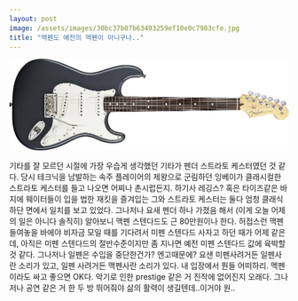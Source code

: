 ```yaml
---
layout: post
image: /assets/images/30bc37b07b63493259ef10e0c7983cfe.jpg
title: "맥펜도 예전의 맥펜이 아니구나.."
---
```


![image](/assets/images/30bc37b07b63493259ef10e0c7983cfe.jpg)


기타를 잘 모르던 시절에 가장 우습게 생각했던 기타가 펜더 스트라토 케스터였던 것 같다. 
당시 테크닉을 남발하는 속주 플레이어의 제왕으로 군림하던 잉베이가 클래시컬한 스트라토 케스터를 들고 나오면
어찌나 촌시럽든지. 하기사 레깅스? 혹은 타이즈같은 바지에 웨이터들이 입을 법한 재킷을 즐겨입는 그와 스트라토 케스터는 둘다 엄청 클래식하단 면에서 일치를 보고 있었다.
그나저나 요새 펜더 하나 가졌음 해서 (이게 오늘 어제의 일은 아니다 솔직히) 알아보니 맥펜 스텐다드도 근 80만원이나 한다.
허접스런 맥펜 들여놓을 바에야 비자금 모일 때를 기다려서 미펜 스텐다드 사자고 하던 때가 어제 같은데,
아직은 미펜 스텐다드의 절반수준이지만 좀 지나면 예전 미펜 스텐다드 값에 육박할 것 같다. 
그나저나 일펜은 수입을 중단한건가? 엔고때문에? 요샌 미펜사려거든 일펜사란 소리가 있고, 일펜 사려거든 맥펜사란 소리가 있다.
내 입장에서 뭔들 어떠하리. 멕펜이라도 싸고 좋으면 OK다. 악기로 인한 prestige 같은 거 진작에 없어진지 오래다.
그나저나 공연 같은 거 한 두 방 뛰어줘야 삶의 활력이 생길텐데..이거야 원..

